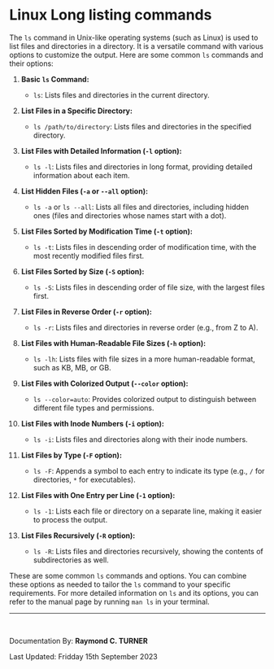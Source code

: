 # Linux Long listing commands
The `ls` command in Unix-like operating systems (such as Linux) is used to list files and directories in a directory. It is a versatile command with various options to customize the output. Here are some common `ls` commands and their options:

1. **Basic `ls` Command:**
   - `ls`: Lists files and directories in the current directory.

2. **List Files in a Specific Directory:**
   - `ls /path/to/directory`: Lists files and directories in the specified directory.

3. **List Files with Detailed Information (`-l` option):**
   - `ls -l`: Lists files and directories in long format, providing detailed information about each item.

4. **List Hidden Files (`-a` or `--all` option):**
   - `ls -a` or `ls --all`: Lists all files and directories, including hidden ones (files and directories whose names start with a dot).

5. **List Files Sorted by Modification Time (`-t` option):**
   - `ls -t`: Lists files in descending order of modification time, with the most recently modified files first.

6. **List Files Sorted by Size (`-S` option):**
   - `ls -S`: Lists files in descending order of file size, with the largest files first.

7. **List Files in Reverse Order (`-r` option):**
   - `ls -r`: Lists files and directories in reverse order (e.g., from Z to A).

8. **List Files with Human-Readable File Sizes (`-h` option):**
   - `ls -lh`: Lists files with file sizes in a more human-readable format, such as KB, MB, or GB.

9. **List Files with Colorized Output (`--color` option):**
   - `ls --color=auto`: Provides colorized output to distinguish between different file types and permissions.

10. **List Files with Inode Numbers (`-i` option):**
    - `ls -i`: Lists files and directories along with their inode numbers.

11. **List Files by Type (`-F` option):**
    - `ls -F`: Appends a symbol to each entry to indicate its type (e.g., `/` for directories, `*` for executables).

12. **List Files with One Entry per Line (`-1` option):**
    - `ls -1`: Lists each file or directory on a separate line, making it easier to process the output.

13. **List Files Recursively (`-R` option):**
    - `ls -R`: Lists files and directories recursively, showing the contents of subdirectories as well.

These are some common `ls` commands and options. You can combine these options as needed to tailor the `ls` command to your specific requirements. For more detailed information on `ls` and its options, you can refer to the manual page by running `man ls` in your terminal.


---

</br>

Documentation By: **Raymond C. TURNER**

Last Updated: Fridday 15th September 2023